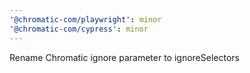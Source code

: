 ```yaml
---
'@chromatic-com/playwright': minor
'@chromatic-com/cypress': minor
---
```


Rename Chromatic ignore parameter to ignoreSelectors
